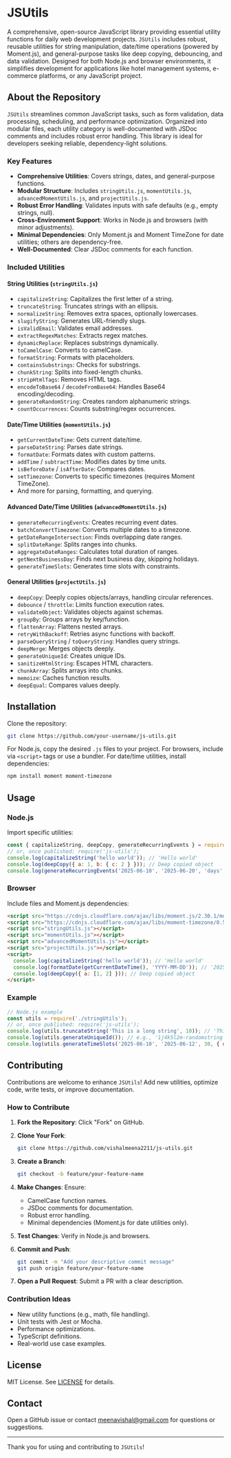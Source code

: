 # JSUtils

A comprehensive, open-source JavaScript library providing essential utility functions for daily web development projects. `JSUtils` includes robust, reusable utilities for string manipulation, date/time operations (powered by Moment.js), and general-purpose tasks like deep copying, debouncing, and data validation. Designed for both Node.js and browser environments, it simplifies development for applications like hotel management systems, e-commerce platforms, or any JavaScript project.

## About the Repository

`JSUtils` streamlines common JavaScript tasks, such as form validation, data processing, scheduling, and performance optimization. Organized into modular files, each utility category is well-documented with JSDoc comments and includes robust error handling. This library is ideal for developers seeking reliable, dependency-light solutions.

### Key Features

- **Comprehensive Utilities**: Covers strings, dates, and general-purpose functions.
- **Modular Structure**: Includes `stringUtils.js`, `momentUtils.js`, `advancedMomentUtils.js`, and `projectUtils.js`.
- **Robust Error Handling**: Validates inputs with safe defaults (e.g., empty strings, null).
- **Cross-Environment Support**: Works in Node.js and browsers (with minor adjustments).
- **Minimal Dependencies**: Only Moment.js and Moment TimeZone for date utilities; others are dependency-free.
- **Well-Documented**: Clear JSDoc comments for each function.

### Included Utilities

#### String Utilities (`stringUtils.js`)

- `capitalizeString`: Capitalizes the first letter of a string.
- `truncateString`: Truncates strings with an ellipsis.
- `normalizeString`: Removes extra spaces, optionally lowercases.
- `slugifyString`: Generates URL-friendly slugs.
- `isValidEmail`: Validates email addresses.
- `extractRegexMatches`: Extracts regex matches.
- `dynamicReplace`: Replaces substrings dynamically.
- `toCamelCase`: Converts to camelCase.
- `formatString`: Formats with placeholders.
- `containsSubstrings`: Checks for substrings.
- `chunkString`: Splits into fixed-length chunks.
- `stripHtmlTags`: Removes HTML tags.
- `encodeToBase64` / `decodeFromBase64`: Handles Base64 encoding/decoding.
- `generateRandomString`: Creates random alphanumeric strings.
- `countOccurrences`: Counts substring/regex occurrences.

#### Date/Time Utilities (`momentUtils.js`)

- `getCurrentDateTime`: Gets current date/time.
- `parseDateString`: Parses date strings.
- `formatDate`: Formats dates with custom patterns.
- `addTime` / `subtractTime`: Modifies dates by time units.
- `isBeforeDate` / `isAfterDate`: Compares dates.
- `setTimezone`: Converts to specific timezones (requires Moment TimeZone).
- And more for parsing, formatting, and querying.

#### Advanced Date/Time Utilities (`advancedMomentUtils.js`)

- `generateRecurringEvents`: Creates recurring event dates.
- `batchConvertTimezone`: Converts multiple dates to a timezone.
- `getDateRangeIntersection`: Finds overlapping date ranges.
- `splitDateRange`: Splits ranges into chunks.
- `aggregateDateRanges`: Calculates total duration of ranges.
- `getNextBusinessDay`: Finds next business day, skipping holidays.
- `generateTimeSlots`: Generates time slots with constraints.

#### General Utilities (`projectUtils.js`)

- `deepCopy`: Deeply copies objects/arrays, handling circular references.
- `debounce` / `throttle`: Limits function execution rates.
- `validateObject`: Validates objects against schemas.
- `groupBy`: Groups arrays by key/function.
- `flattenArray`: Flattens nested arrays.
- `retryWithBackoff`: Retries async functions with backoff.
- `parseQueryString` / `toQueryString`: Handles query strings.
- `deepMerge`: Merges objects deeply.
- `generateUniqueId`: Creates unique IDs.
- `sanitizeHtmlString`: Escapes HTML characters.
- `chunkArray`: Splits arrays into chunks.
- `memoize`: Caches function results.
- `deepEqual`: Compares values deeply.

## Installation

Clone the repository:

```bash
git clone https://github.com/your-username/js-utils.git
```

For Node.js, copy the desired `.js` files to your project. For browsers, include via `<script>` tags or use a bundler. For date/time utilities, install dependencies:

```bash
npm install moment moment-timezone
```

## Usage

### Node.js

Import specific utilities:

```javascript
const { capitalizeString, deepCopy, generateRecurringEvents } = require('./stringUtils');
// or, once published: require('js-utils');
console.log(capitalizeString('hello world')); // 'Hello world'
console.log(deepCopy({ a: 1, b: { c: 2 } })); // Deep copied object
console.log(generateRecurringEvents('2025-06-10', '2025-06-20', 'days', 2));
```

### Browser

Include files and Moment.js dependencies:

```html
<script src="https://cdnjs.cloudflare.com/ajax/libs/moment.js/2.30.1/moment.min.js"></script>
<script src="https://cdnjs.cloudflare.com/ajax/libs/moment-timezone/0.5.46/moment-timezone-with-data.min.js"></script>
<script src="stringUtils.js"></script>
<script src="momentUtils.js"></script>
<script src="advancedMomentUtils.js"></script>
<script src="projectUtils.js"></script>
<script>
  console.log(capitalizeString('hello world')); // 'Hello world'
  console.log(formatDate(getCurrentDateTime(), 'YYYY-MM-DD')); // '2025-06-10'
  console.log(deepCopy({ a: [1, 2] })); // Deep copied object
</script>
```

### Example

```javascript
// Node.js example
const utils = require('./stringUtils');
// or, once published: require('js-utils');
console.log(utils.truncateString('This is a long string', 10)); // 'This is a...'
console.log(utils.generateUniqueId()); // e.g., '1j4k5l2m-randomstring'
console.log(utils.generateTimeSlots('2025-06-10', '2025-06-12', 30, { days: [0, 6], hours: { start: '09:00', end: '17:00' } }, 'America/New_York'));
```

## Contributing

Contributions are welcome to enhance `JSUtils`! Add new utilities, optimize code, write tests, or improve documentation.

### How to Contribute

1. **Fork the Repository**: Click "Fork" on GitHub.
2. **Clone Your Fork**:

   ```bash
   git clone https://github.com/vishalmeena2211/js-utils.git
   ```

3. **Create a Branch**:

   ```bash
   git checkout -b feature/your-feature-name
   ```

4. **Make Changes**: Ensure:
   - CamelCase function names.
   - JSDoc comments for documentation.
   - Robust error handling.
   - Minimal dependencies (Moment.js for date utilities only).
5. **Test Changes**: Verify in Node.js and browsers.
6. **Commit and Push**:

   ```bash
   git commit -m "Add your descriptive commit message"
   git push origin feature/your-feature-name
   ```

7. **Open a Pull Request**: Submit a PR with a clear description.

### Contribution Ideas

- New utility functions (e.g., math, file handling).
- Unit tests with Jest or Mocha.
- Performance optimizations.
- TypeScript definitions.
- Real-world use case examples.

## License

MIT License. See [LICENSE](LICENSE) for details.

## Contact

Open a GitHub issue or contact [meenavishal@gmail.com](meenavishal@gmail.com) for questions or suggestions.

---

Thank you for using and contributing to `JSUtils`!